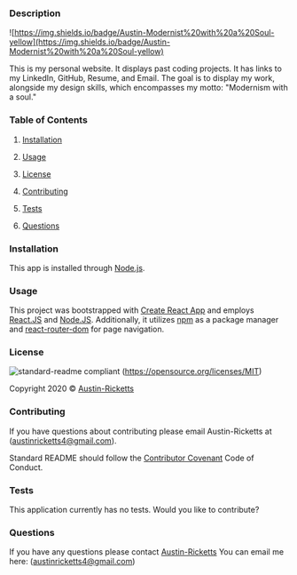 ### Description

![https://img.shields.io/badge/Austin-Modernist%20with%20a%20Soul-yellow](https://img.shields.io/badge/Austin-Modernist%20with%20a%20Soul-yellow)



This is my personal website. It displays past coding projects. It has links to my LinkedIn, GitHub, Resume, and Email. The goal is to display my work, alongside my design skills, which encompasses my motto: "Modernism with a soul."

### Table of Contents 

1. [Installation](#installation)

2. [Usage](#usage)

3. [License](#license)

4. [Contributing](#contributing)

5. [Tests](#tests)

6. [Questions](#questions)

### Installation

This app is installed through [Node.js](https://nodejs.org/en/).

### Usage

This project was bootstrapped with [Create React App](https://github.com/facebook/create-react-app) and employs [React.JS](https://reactjs.org/) and [Node.JS](https://nodejs.org/en/). Additionally, it utilizes [npm](https://www.npmjs.com/) as a package manager and [react-router-dom](https://www.npmjs.com/package/react-router-dom) for page navigation.

### License

![standard-readme compliant](https://img.shields.io/badge/License-MIT-yellow.svg)
(https://opensource.org/licenses/MIT)

Copyright 2020 © [Austin-Ricketts](https://github.com/Austin-Ricketts/readme-generator)

### Contributing

If you have questions about contributing please email Austin-Ricketts at (austinricketts4@gmail.com).

Standard README should follow the [Contributor Covenant](https://www.contributor-covenant.org/version/1/3/0/code-of-conduct/) Code of Conduct.

### Tests

This application currently has no tests. Would you like to contribute?

### Questions

If you have any questions please contact [Austin-Ricketts](https://github.com/Austin-Ricketts)
You can email me here: (austinricketts4@gmail.com)

